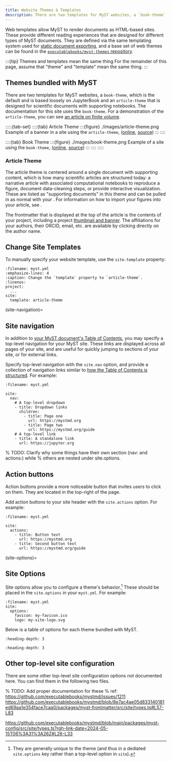 ```yaml
---
title: Website Themes & Templates
description: There are two templates for MyST websites, a `book-theme`, based loosely on JupyterBook, and an `article-theme` that is designed for scientific documents with supporting notebooks.
---
```


Web templates allow MyST to render documents as HTML-based sites.
These provide different reading experiences that are designed for different types of MyST documents.
They are defined via the same templating system used for [static document exporting](./documents-exports.md), and a base set of web themes can be found in the [`executablebooks/myst-themes` repository](https://github.com/executablebooks/myst-theme/tree/main/themes).

:::{tip} Themes and templates mean the same thing
For the remainder of this page, assume that "theme" and "template" mean the same thing.
:::

## Themes bundled with MyST

There are two templates for MyST websites, a `book-theme`, which is the default and is based loosely on JupyterBook and an `article-theme` that is designed for scientific documents with supporting notebooks. The documentation for this site uses the `book-theme`. For a demonstration of the `article-theme`, you can see [an article on finite volume](https://simpeg.xyz/tle-finitevolume).

:::::{tab-set}
::::{tab} Article Theme
:::{figure} ./images/article-theme.png
Example of a banner in a site using the `article-theme`, ([online](https://simpeg.xyz/tle-finitevolume/), [source](https://github.com/simpeg/tle-finitevolume))
:::
::::

::::{tab} Book Theme
:::{figure} ./images/book-theme.png
Example of a site using the `book-theme`, ([online](https://mystmd.org), [source](https://github.com/executablebooks/mystmd/tree/main/docs))
:::
::::
:::::

### Article Theme

The article theme is centered around a single document with supporting content, which is how many scientific articles are structured today: a narrative article with associated computational notebooks to reproduce a figure, document data-cleaning steps, or provide interactive visualization. These are listed as "supporting documents" in this theme and can be pulled in as normal with your [](./table-of-contents.md). For information on how to import your figures into your article, see [](./reuse-jupyter-outputs.md).

The frontmatter that is displayed at the top of the article is the contents of your project, including a project [thumbnail and banner](#thumbnail-and-banner). The affiliations for your authors, their ORCID, email, etc. are available by clicking directly on the author name.

## Change Site Templates

To manually specify your website template, use the `site.template` property:

```{code} yaml
:filename: myst.yml
:emphasize-lines: 4
:caption: Change the `template` property to `article-theme`.
:linenos:
project:
  ...
site:
  template: article-theme
```

(site-navigation)=
## Site navigation

In addition to [your MyST document's Table of Contents](./table-of-contents.md), you may specify a top-level navigation for your MyST site.
These links are displayed across all pages of your site, and are useful for quickly jumping to sections of your site, or for external links.

Specify top-level navigation with the `site.nav` option, and provide a collection of navigation links similar to [how the Table of Contents is structured](./table-of-contents.md). For example:

```{code-block} yaml
:filename: myst.yml

site:
  nav:
    # A top-level dropdown
    - title: Dropdown links
      children:
        - title: Page one
          url: https://mystmd.org
        - title: Page two
          url: https://mystmd.org/guide
    # A top-level link
    - title: A standalone link
      url: https://jupyter.org
```

% TODO: Clarify why some things have their own section (nav: and actions:) while
%       others are nested under site.options.
## Action buttons

Action buttons provide a more noticeable button that invites users to click on them.
They are located in the top-right of the page.

Add action buttons to your site header with the `site.actions` option. For example:

```{code-block} yaml
:filename: myst.yml

site:
  actions:
    - title: Button text
      url: https://mystmd.org
    - title: Second button text
      url: https://mystmd.org/guide
```

(site-options)=

## Site Options

Site options allow you to configure a theme's behavior.[^opts]
These should be placed in the `site.options` in your `myst.yml`.
For example:

[^opts]: They are generally unique to the theme (and thus in a dediated `site.options` key rather than a top-level option in `site`).


```{code-block} yaml
:filename: myst.yml
site:
  options:
    favicon: my-favicon.ico
    logo: my-site-logo.svg
```

Below is a table of options for each theme bundled with MyST.

```{myst:template} book-theme
:heading-depth: 3
```


```{myst:template} article-theme
:heading-depth: 3
```

## Other top-level site configuration

There are some other top-level site configuration options not documented here.
You can find them in the following two files.

% TODO: Add proper documentation for these
%   ref: https://github.com/executablebooks/mystmd/issues/1211
https://github.com/executablebooks/mystmd/blob/8e7ac4ae05d833140181ed69aa1e354face7caa0/packages/myst-frontmatter/src/site/types.ts#L57-L83


https://github.com/executablebooks/mystmd/blob/main/packages/myst-config/src/site/types.ts?rgh-link-date=2024-05-15T06%3A31%3A26Z#L26-L33
